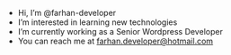 -  Hi, I’m @farhan-developer
-  I’m interested in learning new technologies
-  I’m currently working as a Senior Wordpress Developer
-  You can reach me at farhan.developer@hotmail.com

<!---
farhan-developer/farhan-developer is a ✨ special ✨ repository because its `README.md` (this file) appears on your GitHub profile.
You can click the Preview link to take a look at your changes.
--->

